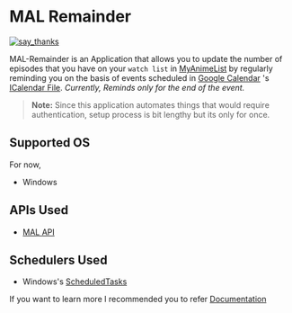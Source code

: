 # MAL Remainder
[![say_thanks](https://img.shields.io/badge/Say%20Thanks-!-1EAEDB.svg "letting me know you are happy with this application 😄")](https://saythanks.io/to/RahulARanger)

MAL-Remainder is an Application that allows you to update the number of episodes that you have on your `watch list` in [MyAnimeList]("https://myanimelist.net" "MyAnimeList") by regularly reminding you on the basis of events scheduled in
[Google Calendar](https://www.google.com/calendar/about/) 's [ICalendar File](https://en.wikipedia.org/wiki/ICalendar ".ics file"). _Currently, Reminds only for the end of the event._

> **Note:**  Since this application automates things that would require authentication, setup process is bit lengthy but its only for once.

## Supported OS
For now,
-   Windows

## APIs Used
-   [MAL API](https://myanimelist.net/apiconfig/references/api/v2)

## Schedulers Used
- Windows's [ScheduledTasks](https://docs.microsoft.com/en-us/powershell/module/scheduledtasks/?view=windowsserver2022-ps) 

If you want to learn more I recommended you to refer [Documentation](https://rahularanger.github.io/MAL-Remainder)
